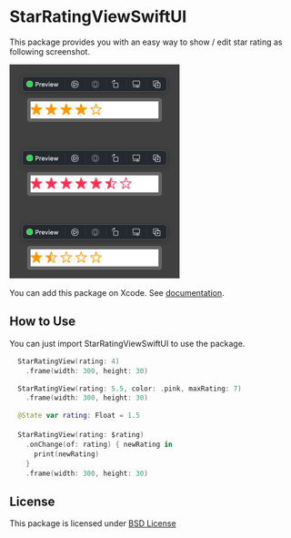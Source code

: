 # StarRatingViewSwiftUI

This package provides you with an easy way to show / edit star rating as following screenshot.

![examples](screenshot.png "Examples")

You can add this package on Xcode.
See [documentation](https://developer.apple.com/documentation/swift_packages/adding_package_dependencies_to_your_app).


## How to Use

You can just import StarRatingViewSwiftUI to use the package.

```swift
  StarRatingView(rating: 4)
    .frame(width: 300, height: 30)
```

```swift
  StarRatingView(rating: 5.5, color: .pink, maxRating: 7)
    .frame(width: 300, height: 30)
```

```swift
  @State var rating: Float = 1.5

  StarRatingView(rating: $rating)
    .onChange(of: rating) { newRating in
      print(newRating)
    }
    .frame(width: 300, height: 30)
```

## License

This package is licensed under [BSD License](LICENSE)
